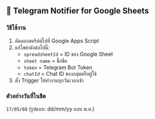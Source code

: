 ## 📌 Telegram Notifier for Google Sheets

### วิธีใช้งาน
1. คัดลอกสคริปต์ไปที่ Google Apps Script
2. แก้ไขค่าดังต่อไปนี้:
   - `spreadsheetId` = ID ของ Google Sheet
   - `sheet name` = ชื่อชีต
   - `token` = Telegram Bot Token
   - `chatId` = Chat ID ของกลุ่มหรือผู้ใช้
3. ตั้ง Trigger ให้ทำงานทุกวันเวลาเช้า

### ตัวอย่างวันที่ในชีต
`17/05/68` (รูปแบบ: dd/mm/yy แบบ พ.ศ.)
